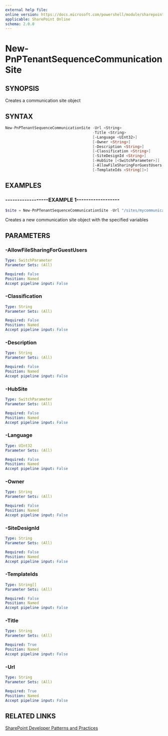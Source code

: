 ```yaml
---
external help file:
online version: https://docs.microsoft.com/powershell/module/sharepoint-pnp/new-pnptenantsequencecommunicationsite
applicable: SharePoint Online
schema: 2.0.0
---
```


# New-PnPTenantSequenceCommunicationSite

## SYNOPSIS
Creates a communication site object

## SYNTAX

```powershell
New-PnPTenantSequenceCommunicationSite -Url <String>
                                       -Title <String>
                                       [-Language <UInt32>]
                                       [-Owner <String>]
                                       [-Description <String>]
                                       [-Classification <String>]
                                       [-SiteDesignId <String>]
                                       [-HubSite [<SwitchParameter>]]
                                       [-AllowFileSharingForGuestUsers [<SwitchParameter>]]
                                       [-TemplateIds <String[]>]
```

## EXAMPLES

### ------------------EXAMPLE 1------------------
```powershell
$site = New-PnPTenantSequenceCommunicationSite -Url "/sites/mycommunicationsite" -Title "My Team Site"
```

Creates a new communication site object with the specified variables

## PARAMETERS

### -AllowFileSharingForGuestUsers


```yaml
Type: SwitchParameter
Parameter Sets: (All)

Required: False
Position: Named
Accept pipeline input: False
```

### -Classification


```yaml
Type: String
Parameter Sets: (All)

Required: False
Position: Named
Accept pipeline input: False
```

### -Description


```yaml
Type: String
Parameter Sets: (All)

Required: False
Position: Named
Accept pipeline input: False
```

### -HubSite


```yaml
Type: SwitchParameter
Parameter Sets: (All)

Required: False
Position: Named
Accept pipeline input: False
```

### -Language


```yaml
Type: UInt32
Parameter Sets: (All)

Required: False
Position: Named
Accept pipeline input: False
```

### -Owner


```yaml
Type: String
Parameter Sets: (All)

Required: False
Position: Named
Accept pipeline input: False
```

### -SiteDesignId


```yaml
Type: String
Parameter Sets: (All)

Required: False
Position: Named
Accept pipeline input: False
```

### -TemplateIds


```yaml
Type: String[]
Parameter Sets: (All)

Required: False
Position: Named
Accept pipeline input: False
```

### -Title


```yaml
Type: String
Parameter Sets: (All)

Required: True
Position: Named
Accept pipeline input: False
```

### -Url


```yaml
Type: String
Parameter Sets: (All)

Required: True
Position: Named
Accept pipeline input: False
```

## RELATED LINKS

[SharePoint Developer Patterns and Practices](https://aka.ms/sppnp)
